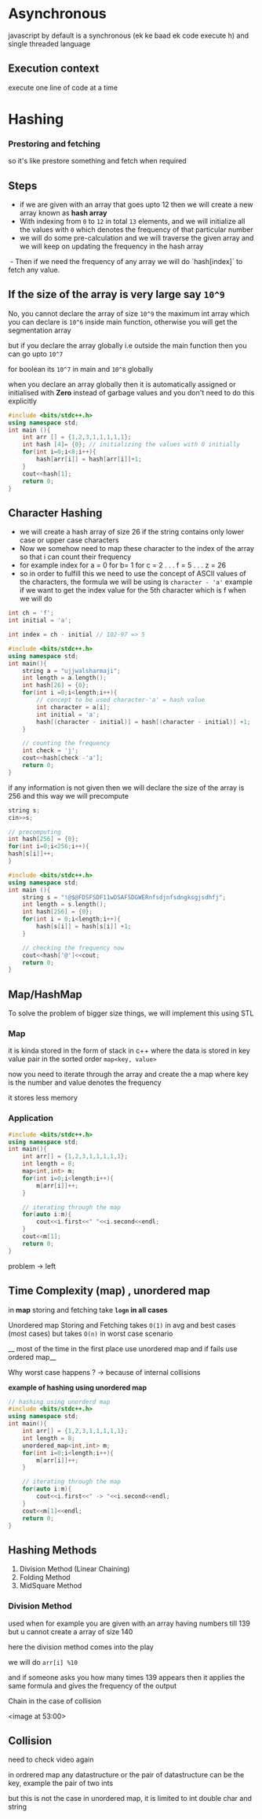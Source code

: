 # Asynchronous 
javascript by default is a 
synchronous (ek ke baad ek code execute h) and single threaded language 

## Execution context 
execute one line of code at a time


# Hashing
### Prestoring and fetching

so it's like prestore something and fetch when required

## Steps
- if we are given with an array that goes upto 12 then we will create a new array known as __hash array__
- With indexing from `0` to `12` in total `13` elements, and we will initialize all the values with `0` which denotes the frequency of that particular number
- we will do some pre-calculation and we will traverse the given array and we will keep on updating the frequency in the hash array
<image>
- Then if we need the frequency of any array we will do `hash[index]` to fetch any value.

## If the size of the array is very large say `10^9`
No, you cannot declare the array of size `10^9`  the maximum int array which you can declare is `10^6` inside main function, otherwise you will get the segmentation array

but if you declare the array globally i.e outside the main function then you can go upto `10^7` 

for boolean its `10^7` in main and `10^8` globally

when you declare an array globally then it is automatically assigned or initialised with __Zero__ instead of garbage values and you don't need to do this explicitly

```cpp
#include <bits/stdc++.h>
using namespace std;
int main (){
    int arr [] = {1,2,3,1,1,1,1,1};
    int hash [4]= {0}; // initializing the values with 0 initially
    for(int i=0;i<8;i++){
        hash[arr[i]] = hash[arr[i]]+1;
    }
    cout<<hash[1];
    return 0;
}
```


## Character Hashing
- we will create a hash array of size 26 if the string contains only lower case or upper case characters 
- Now we somehow need to map these character to the index of the array so that i can count their frequency
- for example index for a = 0 for b= 1 for c = 2 . . . f = 5 . . . z = 26
- so in order to fulfill this we need to use the concept of ASCII values of the characters, the formula we will be using is
`
character - 'a'
`
example if we want to get the index value for the 5th character which is f when we will do
```cpp
int ch = 'f';
int initial = 'a';

int index = ch - initial // 102-97 => 5
```

```cpp
#include <bits/stdc++.h>
using namespace std;
int main(){
    string a = "ujjwalsharmaji";
    int length = a.length();
    int hash[26] = {0};
    for(int i =0;i<length;i++){
        // concept to be used character-'a' = hash value
        int character = a[i];
        int initial = 'a';
        hash[(character - initial)] = hash[(character - initial)] +1;
    }

    // counting the frequency
    int check = 'j';
    cout<<hash[check -'a'];
    return 0;
}
```

if any information is not given then we will declare the size of the array is 256 and this way we will precompute

```cpp
string s;
cin>>s;

// precomputing
int hash[256] = {0};
for(int i=0;i<256;i++){
hash[s[i]]++;
}
```

```cpp
#include <bits/stdc++.h>
using namespace std;
int main (){
    string s = "!@$@FDSFSDF11wDSAFSDGWERnfsdjnfsdngksgjsdhfj";
    int length = s.length();
    int hash[256] = {0};
    for(int i = 0;i<length;i++){
        hash[s[i]] = hash[s[i]] +1;
    }

    // checking the frequency now
    cout<<hash['@']<<cout;
    return 0;
} 
```
## Map/HashMap
To solve the problem of bigger size things, we will implement this using STL

### Map
it is kinda stored in the form of stack in c++ 
where the data is stored in key value pair in the sorted order
`map<key, value>`

now you need to iterate through the array and create the a map where key is the number and value denotes the frequency

it stores less memory
<image>

### Application

```cpp
#include <bits/stdc++.h>
using namespace std;
int main(){
    int arr[] = {1,2,3,1,1,1,1,1};
    int length = 8;
    map<int,int> m;
    for(int i=0;i<length;i++){
        m[arr[i]]++;
    }

    // iterating through the map
    for(auto i:m){
        cout<<i.first<<" "<<i.second<<endl;
    }
    cout<<m[1];
    return 0;
}

```
problem -> left

## Time Complexity (map) , unordered map
in __map__
storing and fetching take __`logn` in all cases__


Unordered map
Storing and Fetching 
takes `O(1)` in avg and best cases (most cases) but takes `O(n)` in worst case scenario

__ most of the time in the first place use unordered map and if fails use ordered map__

Why worst case happens ? -> because of internal collisions

__example of hashing using unordered map__

```cpp
// hashing using unorderd map
#include <bits/stdc++.h>
using namespace std;
int main(){
    int arr[] = {1,2,3,1,1,1,1,1};
    int length = 8;
    unordered_map<int,int> m;
    for(int i=0;i<length;i++){
        m[arr[i]]++;
    }

    // iterating through the map
    for(auto i:m){
        cout<<i.first<<" -> "<<i.second<<endl;
    }
    cout<<m[1]<<endl;
    return 0;
}  
```

## Hashing Methods
1. Division Method (Linear Chaining)
2. Folding Method
3. MidSquare Method

### Division Method
used when for example you are given with an array having numbers till 139 but u cannot create a array of size 140

here the division method comes into the play

we will do `arr[i] %10`

and if someone asks you how many times 139 appears then it applies the same formula and gives the frequency of the output

Chain in the case of collision


<image at 53:00>

## Collision
need to check video again

in ordrered map any datastructure or the pair of datastructure can be the key, example the pair of two ints

but this is not the case in unordered map, it is limited to int double char and string
